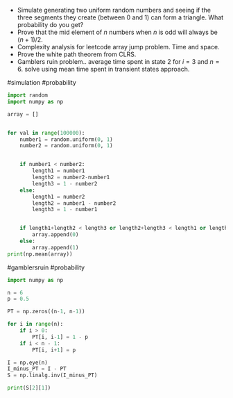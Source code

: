 - Simulate generating two uniform random numbers and seeing if the three segments they create (between 0 and 1) can form a triangle. What probability do you get?
- Prove that the mid element of $n$ numbers when $n$ is odd will always be $(n+1)/2$.
- Complexity analysis for leetcode array jump problem. Time and space.
- Prove the white path theorem from CLRS.
- Gamblers ruin problem.. average time spent in state $2$ for $i=3$ and $n=6$. solve using mean time spent in transient states approach.



#simulation #probability 
```Python
import random
import numpy as np

array = []


for val in range(100000):
	number1 = random.uniform(0, 1)
	number2 = random.uniform(0, 1)


	if number1 < number2:
		length1 = number1
		length2 = number2-number1
		length3 = 1 - number2 
	else:
		length1 = number2
		length2 = number1 - number2 
		length3 = 1 - number1 


	if length1+length2 < length3 or length2+length3 < length1 or length1+length3 < length2:
		array.append(0)
	else:
		array.append(1)
print(np.mean(array))

```


#gamblersruin #probability 

```python
import numpy as np

n = 6  
p = 0.5  

PT = np.zeros((n-1, n-1))

for i in range(n):
    if i > 0:  
        PT[i, i-1] = 1 - p
    if i < n - 1:  
        PT[i, i+1] = p

I = np.eye(n)
I_minus_PT = I - PT
S = np.linalg.inv(I_minus_PT)

print(S[2][1])

```